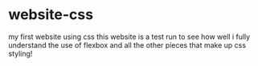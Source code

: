 # website-css
my first website using css
this website is a test run to see how well i fully understand the use of flexbox and all the other pieces that make up css styling!
